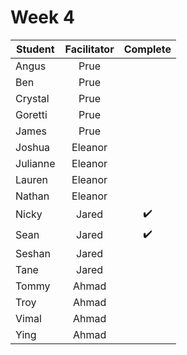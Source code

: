 # Week 4

| Student | Facilitator | Complete |
| ------- | :---------: | :------: |
| Angus |     Prue      |          |
| Ben |       Prue      |          |
| Crystal |   Prue      |          |
| Goretti |   Prue      |          |
| James |     Prue      |          |
| Joshua |   Eleanor    |          |
| Julianne |   Eleanor  |          |
| Lauren |    Eleanor   |          |
| Nathan |   Eleanor    |          |
| Nicky |    Jared      |✔️|
| Sean |     Jared      |✔️|
| Seshan |    Jared     |          | 
| Tane |   Jared        |          |
| Tommy |   Ahmad       |          |
| Troy |    Ahmad       |          |
| Vimal |    Ahmad      |          |
| Ying |     Ahmad      |          |

<!-- ✔️ or ❌ -->
